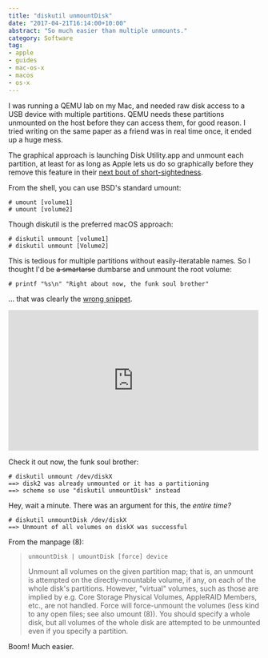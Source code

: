 ```yaml
---
title: "diskutil unmountDisk"
date: "2017-04-21T16:14:00+10:00"
abstract: "So much easier than multiple unmounts."
category: Software
tag:
- apple
- guides
- mac-os-x
- macos
- os-x
---
```

I was running a QEMU lab on my Mac, and needed raw disk access to a USB device with multiple partitions. QEMU needs these partitions unmounted on the host before they can access them, for good reason. I tried writing on the same paper as a friend was in real time once, it ended up a huge mess.

The graphical approach is launching Disk Utility.app and unmount each partition, at least for as long as Apple lets us do so graphically before they remove this feature in their [next bout of short-sightedness].

From the shell, you can use BSD's standard umount:

    # umount [volume1]
    # umount [volume2]

Though diskutil is the preferred macOS approach:

    # diskutil unmount [volume1]
    # diskutil unmount [Volume2]

This is tedious for multiple partitions without easily-iteratable names. So I thought I'd be <del>a smartarse</del> dumbarse and unmount the root volume:

    # printf "%s\n" "Right about now, the funk soul brother"

... that was clearly the [wrong snippet]. 

<iframe width="500" height="281" src="https://www.youtube.com/embed/nmsTwQb1csc" style="border:0;"></iframe>

Check it out now, the funk soul brother:

    # diskutil unmount /dev/diskX
    ==> disk2 was already unmounted or it has a partitioning
    ==> scheme so use "diskutil unmountDisk" instead

Hey, wait a minute. There was an argument for this, the *entire time?*

    # diskutil unmountDisk /dev/diskX
    ==> Unmount of all volumes on diskX was successful

From the manpage (8):

> `unmountDisk | umountDisk [force] device`  
> 
> Unmount all volumes on the given partition map; that is, an unmount is 
> attempted on the directly-mountable volume, if any, on each of the whole 
> disk's partitions. However, "virtual" volumes, such as those are implied 
> by e.g. Core Storage Physical Volumes, AppleRAID Members, etc., are not 
> handled. Force will force-unmount the volumes (less kind to any open 
> files; see also umount (8)).  You should specify a whole disk, but all 
> volumes of the whole disk are attempted to be unmounted even if you
> specify a partition.

Boom! Much easier.

[next bout of short-sightedness]: http://www.macworld.com/article/2987201/operating-systems/hands-on-with-disk-utility-in-el-capitan-tool-for-storage-devices-gets-a-facelift.html
[wrong snippet]: https://www.youtube.com/watch?v=nmsTwQb1csc


